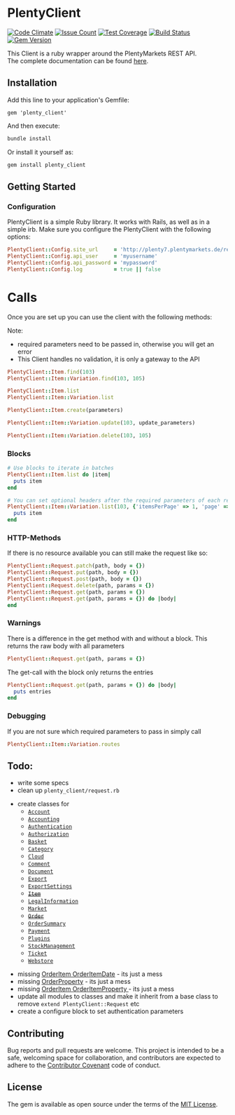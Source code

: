 # PlentyClient
[![Code Climate](https://codeclimate.com/github/Dariusch/plenty_client/badges/gpa.svg)](https://codeclimate.com/github/Dariusch/plenty_client)
[![Issue Count](https://codeclimate.com/github/Dariusch/plenty_client/badges/issue_count.svg)](https://codeclimate.com/github/Dariusch/plenty_client)
[![Test Coverage](https://codeclimate.com/github/Dariusch/plenty_client/badges/coverage.svg)](https://codeclimate.com/github/Dariusch/plenty_client/coverage)
[![Build Status](https://travis-ci.org/Dariusch/plenty_client.svg?branch=master)](https://travis-ci.org/Dariusch/plenty_client)
[![Gem Version](https://badge.fury.io/rb/plenty_client.svg)](https://badge.fury.io/rb/plenty_client)

This Client is a ruby wrapper around the PlentyMarkets REST API.  
The complete documentation can be found [here](https://developers.plentymarkets.com/rest-doc).  

## Installation

Add this line to your application's Gemfile:
```
gem 'plenty_client'
```

And then execute:
```ruby
bundle install
```

Or install it yourself as:
```ruby
gem install plenty_client
```

## Getting Started

### Configuration
PlentyClient is a simple Ruby library. It works with Rails, as well as in a simple irb.
Make sure you configure the PlentyClient with the following options:

```ruby
PlentyClient::Config.site_url     = 'http://plenty7.plentymarkets.de/rest'
PlentyClient::Config.api_user     = 'myusername'
PlentyClient::Config.api_password = 'mypassword'
PlentyClient::Config.log          = true || false
```

# Calls
Once you are set up you can use the client with the following methods:  

Note:
  - required parameters need to be passed in, otherwise you will get an error
  - This Client handles no validation, it is only a gateway to the API

```ruby
PlentyClient::Item.find(103)
PlentyClient::Item::Variation.find(103, 105)

PlentyClient::Item.list
PlentyClient::Item::Variation.list

PlentyClient::Item.create(parameters)

PlentyClient::Item::Variation.update(103, update_parameters)

PlentyClient::Item::Variation.delete(103, 105)

```

### Blocks

```ruby
# Use blocks to iterate in batches
PlentyClient::Item.list do |item|
  puts item
end

# You can set optional headers after the required parameters of each request
PlentyClient::Item::Variation.list(103, {'itemsPerPage' => 1, 'page' => 4}) do |item|
  puts item
end
```

### HTTP-Methods

If there is no resource available you can still make the request like so:
```ruby
PlentyClient::Request.patch(path, body = {})
PlentyClient::Request.put(path, body = {})
PlentyClient::Request.post(path, body = {})
PlentyClient::Request.delete(path, params = {})
PlentyClient::Request.get(path, params = {})
PlentyClient::Request.get(path, params = {}) do |body|
end
```

### Warnings
There is a difference in the get method with and without a block.
This returns the raw body with all parameters

```ruby
PlentyClient::Request.get(path, params = {})

```
The get-call with the block only returns the entries
```ruby
PlentyClient::Request.get(path, params = {}) do |body|
  puts entries
end

```

### Debugging
If you are not sure which required parameters to pass in simply call

```ruby
PlentyClient::Item::Variation.routes
```

## Todo:

- write some specs
- clean up `plenty_client/request.rb`
* create classes for
  * [`Account`](https://developers.plentymarkets.com/rest-doc/account)
  * [`Accounting`](https://developers.plentymarkets.com/rest-doc/accounting)
  * [`Authentication`](https://developers.plentymarkets.com/rest-doc/authentication)
  * [`Authorization`](https://developers.plentymarkets.com/rest-doc/authorization)
  * [`Basket`](https://developers.plentymarkets.com/rest-doc/basket)
  * [`Category`](https://developers.plentymarkets.com/rest-doc/category)
  * [`Cloud`](https://developers.plentymarkets.com/rest-doc/cloud)
  * [`Comment`](https://developers.plentymarkets.com/rest-doc/comment)
  * [`Document`](https://developers.plentymarkets.com/rest-doc/document)
  * [`Export`](https://developers.plentymarkets.com/rest-doc/export)
  * [`ExportSettings`](https://developers.plentymarkets.com/rest-doc/export_settings)
  * [~~`Item`~~](https://developers.plentymarkets.com/rest-doc/item)
  * [`LegalInformation`](https://developers.plentymarkets.com/rest-doc/legal_information)
  * [`Market`](https://developers.plentymarkets.com/rest-doc/market)
  * [~~`Order`~~](https://developers.plentymarkets.com/rest-doc/order)
  * [`OrderSummary`](https://developers.plentymarkets.com/rest-doc/order_summary)
  * [`Payment`](https://developers.plentymarkets.com/rest-doc/payment)
  * [`Plugins`](https://developers.plentymarkets.com/rest-doc/plugins)
  * [`StockManagement`](https://developers.plentymarkets.com/rest-doc/stock_management)
  * [`Ticket`](https://developers.plentymarkets.com/rest-doc/ticket)
  * [`Webstore`](https://developers.plentymarkets.com/rest-doc/webstore)
- missing [OrderItem OrderItemDate](https://developers.plentymarkets.com/rest-doc/order_order_item_order_item_date/details#get-all-order-item-dates-for-one-order-item-by-its-order-item-id) - its just a mess
- missing [OrderProperty](https://developers.plentymarkets.com/rest-doc/order#rest-orderproperty) - its just a mess
- missing [OrderItem OrderItemProperty ](https://developers.plentymarkets.com/rest-doc/order_order_item_order_item_property/details#get-all-order-item-propertys-for-one-order-item-by-its-order-item-id) - its just a mess
- update all modules to classes and make it inherit from a base class to remove `extend PlentyClient::Request` etc
- create a configure block to set authentication parameters

## Contributing

Bug reports and pull requests are welcome.
This project is intended to be a safe, welcoming space for collaboration, and contributors are expected to adhere to
the [Contributor Covenant](http://contributor-covenant.org) code of conduct.


## License

The gem is available as open source under the terms of the [MIT License](http://opensource.org/licenses/MIT).

